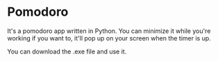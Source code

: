 # Pomodoro

It's a pomodoro app written in Python. You can minimize it while you're working if you want to, it'll pop up on your screen when the timer is up. 

You can download the .exe file and use it.
